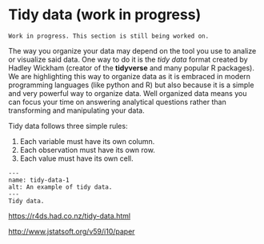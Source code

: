 # Tidy data (work in progress)

```{warning} 
Work in progress. This section is still being worked on.
```

The way you organize your data may depend on the tool you use to analize or visualize said data. One way to do it is the *tidy data* format created by Hadley Wickham (creator of the **tidyverse** and many popular R packages). We are highlighting this way to organize data as it is embraced in modern programming languages (like python and R) but also because it is a simple and very powerful way to organize data. Well organized data means you can focus your time on answering analytical questions rather than transforming and manipulating your data.

Tidy data follows three simple rules:
1. Each variable must have its own column.
2. Each observation must have its own row.
3. Each value must have its own cell.

```{figure} /_static/images/tidy-1.png
---
name: tidy-data-1
alt: An example of tidy data.
---
Tidy data.
```

https://r4ds.had.co.nz/tidy-data.html

http://www.jstatsoft.org/v59/i10/paper
